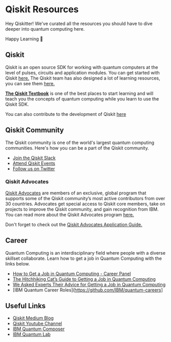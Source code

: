 # Qiskit Resources

Hey Qiskitter! We've curated all the resources you should have to dive deeper into quantum computing here. 

Happy Learning 🎉

## Qiskit
Qiskit is an open source SDK for working with quantum computers at the level of pulses, circuits and application modules. You can get started with Qiskit [here.](https://qiskit.org/) The Qiskit team has also designed a lot of learning resources, you can see them [here.](https://qiskit.org/learn)

[**The Qiskit Textbook**](https://qiskit.org/textbook/preface.html) is one of the best places to start learning and will teach you the concepts of quantum computing while you learn to use the Qiskit SDK.

You can also contribute to the development of Qiskit [here](https://github.com/qiskit)

## Qiskit Community
The Qiskit community is one of the world's largest quantum computing communities. Here's how you can be a part of the Qiskit community.
* [Join the Qiskit Slack](https://join.slack.com/t/qiskit/shared_invite/zt-mzwbsrki-9gcLoxprMkFNm9kgHYBP8g)
* [Attend Qiskit Events](https://qiskit.org/events)
* [Follow us on Twitter](https://twitter.com/Qiskit)

### Qiskit Advocates
[Qiskit Advocates](https://qiskit.org/advocates) are members of an exclusive, global program that supports some of the Qiskit community’s most active contributors from over 30 countries. Advocates get special access to Qiskit core members, take on projects to improve the Qiskit community, and gain recognition from IBM. You can read more about the Qiskit Advocates program [here.](https://medium.com/qiskit/qiskit-advocate-applications-open-today-heres-what-you-can-expect-from-the-program-a1b7878f86b8)

Don't forget to check out the [Qiskit Advocates Application Guide.](https://github.com/qiskit-community/qiskit-advocate-application-guide)

## Career
Quantum Computing is an interdisciplinary field where people with a diverse skillset collaborate. Learn how to get a job in Quantum Computing with the links below.
* [How to Get a Job in Quantum Computing - Career Panel](https://www.youtube.com/watch?v=7dfw8k2p1to)
* [The Hitchhiking Cat’s Guide to Getting a Job in Quantum Computing](https://medium.com/qiskit/the-hitchhiking-cats-guide-to-getting-a-job-in-quantum-computing-da7e3bb9ff64)
* [We Asked Experts Their Advice for Getting a Job in Quantum Computing](https://medium.com/qiskit/we-asked-experts-their-advice-for-getting-a-job-in-quantum-computing-2f55e9785a6b)
* [IBM Quantum Career Roles](https://github.com/IBM/quantum-careers]

## Useful Links
* [Qiskit Medium Blog](https://medium.com/qiskit)
* [Qiskit Youtube Channel](https://www.youtube.com/channel/UClBNq7mCMf5xm8baE_VMl3A)
* [IBM Quantum Composer](https://quantum-computing.ibm.com/composer/)
* [IBM Quantum Lab](https://quantum-computing.ibm.com/lab)
